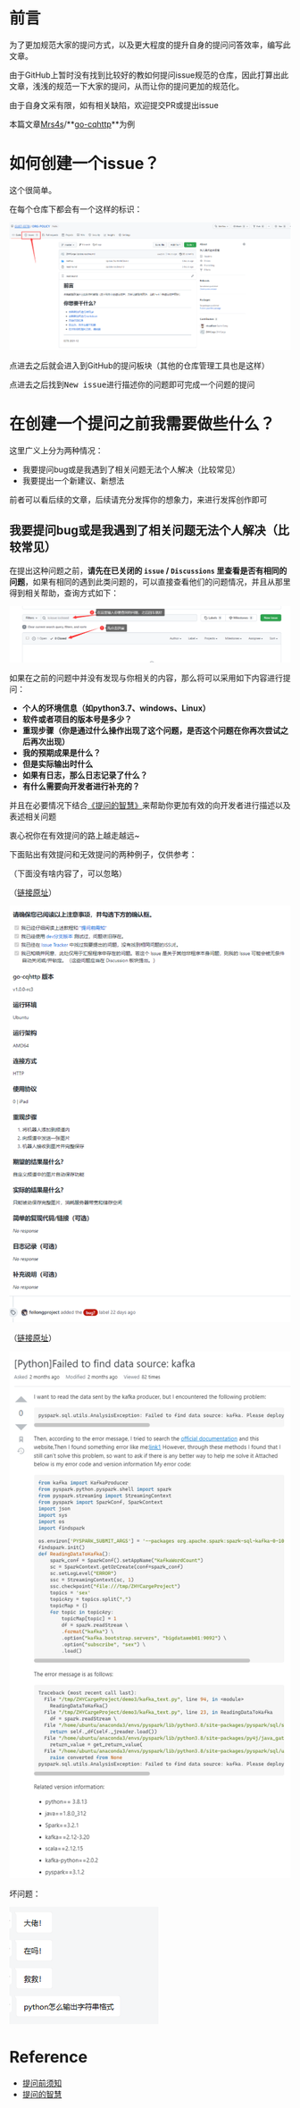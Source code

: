 # 前言

为了更加规范大家的提问方式，以及更大程度的提升自身的提问问答效率，编写此文章。

由于GitHub上暂时没有找到比较好的教如何提问issue规范的仓库，因此打算出此文章，浅浅的规范一下大家的提问，从而让你的提问更加的规范化。

由于自身文采有限，如有相关缺陷，欢迎提交PR或提出issue

本篇文章[Mrs4s](https://github.com/Mrs4s)/**[go-cqhttp](https://github.com/Mrs4s/go-cqhttp)**为例



# 如何创建一个issue？

这个很简单。

在每个仓库下都会有一个这样的标识：

![image-20220903220544781](assets/image-20220903220544781.png)

点进去之后就会进入到GitHub的提问板块（其他的仓库管理工具也是这样）

点进去之后找到<kbd>New issue</kbd>进行描述你的问题即可完成一个问题的提问



# 在创建一个提问之前我需要做些什么？

这里广义上分为两种情况：

- 我要提问bug或是我遇到了相关问题无法个人解决（比较常见）
- 我要提出一个新建议、新想法

前者可以看后续的文章，后续请充分发挥你的想象力，来进行发挥创作即可

## 我要提问bug或是我遇到了相关问题无法个人解决（比较常见）

在提出这种问题之前，**请先在已关闭的 `issue` / `Discussions` 里查看是否有相同的问题**，如果有相同的遇到此类问题的，可以直接查看他们的问题情况，并且从那里得到相关帮助，查询方式如下：

![image-20220903221259017](assets/image-20220903221259017.png)

如果在之前的问题中并没有发现与你相关的内容，那么将可以采用如下内容进行提问：

- **个人的环境信息（如python3.7、windows、Linux）**
- **软件或者项目的版本号是多少？**
- **重现步骤（你是通过什么操作出现了这个问题，是否这个问题在你再次尝试之后再次出现）**
- **我的预期成果是什么？**
- **但是实际输出时什么**
- **如果有日志，那么日志记录了什么？**
- **有什么需要向开发者进行补充的？**

并且在必要情况下结合[《提问的智慧》](https://github.com/GUET-EETB/How-To-Ask-Questions-The-Smart-Way/blob/main/README-zh_CN.md)来帮助你更加有效的向开发者进行描述以及表述相关问题

衷心祝你在有效提问的路上越走越远~

下面贴出有效提问和无效提问的两种例子，仅供参考：

（下面没有啥内容了，可以忽略）

（[链接原址](https://github.com/Mrs4s/go-cqhttp/issues/1628)）

![image-20220903222146103](assets/image-20220903222146103.png)

（[链接原址](https://stackoverflow.com/questions/72812187/pythonfailed-to-find-data-source-kafka?noredirect=1#comment128633370_72812187)）

![image-20220903222442190](assets/image-20220903222442190.png)

坏问题：

![image-20220903222919853](assets/image-20220903222919853.png)

# Reference

- [提问前须知](https://forums.go-cqhttp.org/t/topic/141)
- [提问的智慧](https://github.com/GUET-EETB/How-To-Ask-Questions-The-Smart-Way/blob/main/README-zh_CN.md)

